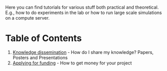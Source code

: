 Here you can find tutorials for various stuff both practical and theoretical.
E.g., how to do experiments in the lab or how to run large scale simulations on a compute server.

# Table of Contents
1. [Knowledge dissemination](knowledge_dissemination/knowledge_dissemination.md) - How do I share my knowledge? Papers, Posters and Presentations
2. [Applying for funding](applying_for_funding/applying_for_funding.md) - How to get money for your project